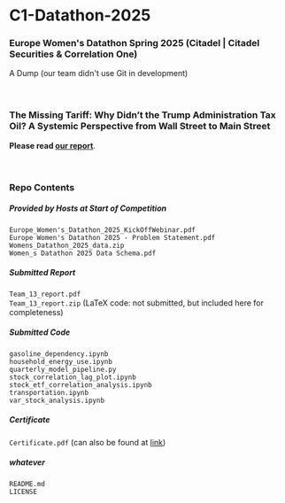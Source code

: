 # C1-Datathon-2025
### Europe Women's Datathon Spring 2025 (Citadel | Citadel Securities &amp; Correlation One)
A Dump (our team didn't use Git in development)  
<br/><br/>

### The Missing Tariff: Why Didn’t the Trump Administration Tax Oil? A Systemic Perspective from Wall Street to Main Street
**Please read [our report](https://github.com/yyu1230/C1-Datathon-2025/blob/main/Team_13_report.pdf)**.
<br/><br/><br/>

### Repo Contents

##### Provided by Hosts at Start of Competition
`Europe_Women's_Datathon_2025_KickOffWebinar.pdf`  
`Europe Women's Datathon 2025 - Problem Statement.pdf`  
`Womens_Datathon_2025_data.zip`  
`Women_s Datathon 2025 Data Schema.pdf`

##### Submitted Report
`Team_13_report.pdf`  
`Team_13_report.zip` (LaTeX code: not submitted, but included here for completeness)

##### Submitted Code
`gasoline_dependency.ipynb`  
`household_energy_use.ipynb`  
`quarterly_model_pipeline.py`  
`stock_correlation_lag_plot.ipynb`  
`stock_etf_correlation_analysis.ipynb`  
`transportation.ipynb`  
`var_stock_analysis.ipynb`

##### Certificate
`Certificate.pdf` (can also be found at [link](https://www.credential.net/53185cda-e4a4-46f1-be4a-00cdcd102694))

##### whatever
`README.md`  
`LICENSE`

